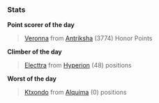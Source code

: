 

### Stats

**Point scorer of the day**
>[Veronna](/#/character/Antriksha/744581) from [Antriksha](/#/ranking/Antriksha)  (3774) Honor Points


**Climber of the day**
>[Electtra](/#/character/Hyperion/273307) from [Hyperion](/#/ranking/Hyperion)  (48) positions


**Worst of the day**
>[Ktxondo](/#/character/Alquima/34654) from [Alquima](/#/ranking/Alquima)  (0) positions


